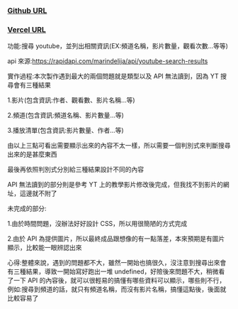 ### [Github URL](https://github.com/danny0919/api_project_209417012)

### [Vercel URL](https://api-project-209417012.vercel.app/)

功能:搜尋 youtube，並列出相關資訊(EX:頻道名稱，影片數量，觀看次數...等等)

api 來源:https://rapidapi.com/marindelija/api/youtube-search-results

實作過程:本次製作遇到最大的兩個問題就是類型以及 API 無法讀到，因為 YT 搜尋會有三種結果

1.影片(包含資訊:作者、觀看數、影片名稱...等)

2.頻道(包含資訊:頻道名稱、影片數量...等)

3.播放清單(包含資訊:影片數量、作者...等)

由以上三點可看出需要顯示出來的內容不太一樣，所以需要一個判別式來判斷搜尋出來的是甚麼東西

最後再依照判別式分別給三種結果設計不同的內容

API 無法讀到的部分則是參考 YT 上的教學影片修改後完成，但我找不到影片的網址，這邊就不附了

未完成的部分:

1.由於時間問題，沒辦法好好設計 CSS，所以用很簡陋的方式完成

2.由於 API 為提供圖片，所以最終成品跟想像的有一點落差，本來預期是有圖片顯示，比較能一眼辨認出來

心得:整體來說，遇到的問題都不大，雖然一開始也搞很久，沒注意到搜尋出來會有三種結果，導致一開始寫好跑出一堆 undefined，好險後來問題不大，稍微看了一下 API 的內容後，就可以很輕易的搞懂有哪些資料可以顯示，哪些則不行，例如:搜尋到頻道的話，就只有頻道名稱，而沒有影片名稱，搞懂這點後，後面就比較容易了
